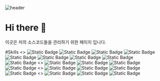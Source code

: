 
![header](https://capsule-render.vercel.app/api?type=rect&&color=timeAuto&height=200&section=header&text=Welcome%20My%20Home&fontSize=90&animation=blink&fontColor=f2f2f2&)
# Hi there 👋

이곳은 저의 소스코드들을 관리하기 위한 페이지 입니다.


#Skills
<<Language>>
![Static Badge](https://img.shields.io/badge/%20-C-A8B9CC?logo=c)
![Static Badge](https://img.shields.io/badge/%20-C++-00599C?logo=cplusplus)
![Static Badge](https://img.shields.io/badge/%20-C%23-512BD4?logo=csharp)
![Static Badge](https://img.shields.io/badge/%20-JAVA-2C2255?logo=eclipseide)
![Static Badge](https://img.shields.io/badge/-Html5-E34F26?logo=html5)
![Static Badge](https://img.shields.io/badge/-Css3-1572B6?logo=css3)
![Static Badge](https://img.shields.io/badge/-Java%20Stript-F7DF1E?logo=csharp)
![Static Badge](https://img.shields.io/badge/-MySQL-4479A1?logo=mysql)
![Static Badge](https://img.shields.io/badge/-Python-3776AB?logo=python)
<<Others>>
![Static Badge](https://img.shields.io/badge/-React-61DAFB?logo=react)
![Static Badge](https://img.shields.io/badge/-Pytorch-512BD4?logo=pytorch)
![Static Badge](https://img.shields.io/badge/-Unity-000000?logo=unity)
![Static Badge](https://img.shields.io/badge/-Unreal%20Engin-0E1128?logo=unrealengine)
<<Tool>>
![Static Badge](https://img.shields.io/badge/-Visual%20studio-5C2D91?logo=visualstudio)
![Static Badge](https://img.shields.io/badge/-Visual%20Studio%20Code-007ACC?logo=visualstudiocode)
![Static Badge](https://img.shields.io/badge/-Eclipse%20IDE-2C2255?logo=eclipseide)
![Static Badge](https://img.shields.io/badge/-Intelli%20J%20IEDA-000000?logo=intellijidea)
<<Ect>>
![Static Badge](https://img.shields.io/badge/-Powerpoint-B7472A?logo=microsoftpowerpoint)
![Static Badge](https://img.shields.io/badge/-Excel-217346?logo=microsoftexcel)
![Static Badge](https://img.shields.io/badge/-WordProcessor-2B579A?logo=microsoftword)
<!--
**Engse-PNU-CSE/Engse-PNU-CSE** is a ✨ _special_ ✨ repository because its `README.md` (this file) appears on your GitHub profile.


Here are some ideas to get you started:

- 🔭 I’m currently working on ...
- 🌱 I’m currently learning ...
- 👯 I’m looking to collaborate on ...
- 🤔 I’m looking for help with ...
- 💬 Ask me about ...
- 📫 How to reach me: ...
- 😄 Pronouns: ...
- ⚡ Fun fact: ...
-->
